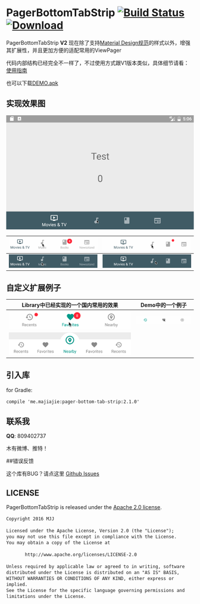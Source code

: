 # PagerBottomTabStrip	[![Build Status](https://travis-ci.org/tyzlmjj/PagerBottomTabStrip.svg?branch=master)](https://travis-ci.org/tyzlmjj/PagerBottomTabStrip)	[ ![Download](https://api.bintray.com/packages/tyzlmjj/maven/pager-bottom-tab-strip/images/download.svg) ](https://bintray.com/tyzlmjj/maven/pager-bottom-tab-strip/view)

PagerBottomTabStrip **V2** 现在除了支持[Material Design规范](https://www.google.com/design/spec/components/bottom-navigation.html)的样式以外，增强其扩展性，并且更加方便的适配常用的ViewPager


代码内部结构已经完全不一样了，不过使用方式跟V1版本类似，具体细节请看：
[使用指南](https://github.com/tyzlmjj/PagerBottomTabStrip/wiki/%E4%BD%BF%E7%94%A8%E6%8C%87%E5%8D%97)

也可以下载[DEMO.apk](https://github.com/tyzlmjj/PagerBottomTabStrip/releases/download/2.1.0/Demo.apk)

## 实现效果图

![PagerBottomTabStrip](/img/demo.gif "PagerBottomTabStrip")

|![PagerBottomTabStrip](/img/demo1.gif "PagerBottomTabStrip")|![PagerBottomTabStrip](/img/demo2.gif "PagerBottomTabStrip")|
|---|---|
|![PagerBottomTabStrip](/img/demo3.gif "PagerBottomTabStrip")|![PagerBottomTabStrip](/img/demo4.gif "PagerBottomTabStrip")|

## 自定义扩展例子

|Library中已经实现的一个国内常用的效果|Demo中的一个例子|
|---|---|
|![PagerBottomTabStrip](/img/demo5.gif "PagerBottomTabStrip")|![PagerBottomTabStrip](/img/demo6.gif "PagerBottomTabStrip")|
|![PagerBottomTabStrip](/img/demo7.png "PagerBottomTabStrip")| |

## 引入库

for Gradle:
```
compile 'me.majiajie:pager-bottom-tab-strip:2.1.0'
```

## 联系我

**QQ**: 809402737

木有微博、推特！

##错误反馈

这个库有BUG？请点这里 [Github Issues](https://github.com/tyzlmjj/PagerBottomTabStrip/issues)

## LICENSE

PagerBottomTabStrip is released under the [Apache 2.0 license](/LICENSE).
```
Copyright 2016 MJJ

Licensed under the Apache License, Version 2.0 (the "License");
you may not use this file except in compliance with the License.
You may obtain a copy of the License at

	   http://www.apache.org/licenses/LICENSE-2.0

Unless required by applicable law or agreed to in writing, software
distributed under the License is distributed on an "AS IS" BASIS,
WITHOUT WARRANTIES OR CONDITIONS OF ANY KIND, either express or implied.
See the License for the specific language governing permissions and
limitations under the License.
```

